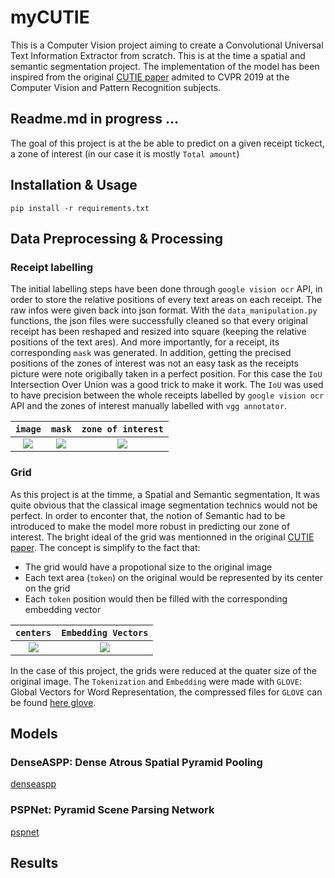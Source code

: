 # myCUTIE
This is a Computer Vision project aiming to create a Convolutional Universal Text Information Extractor from scratch. This is at the time a spatial and semantic segmentation project. The implementation of the model has been inspired from the original  [CUTIE paper](https://arxiv.org/abs/1903.12363v4) admited to CVPR 2019 at the Computer Vision and Pattern Recognition subjects.

## Readme.md in progress ...

The goal of this project is at the be able to predict on a given receipt tickect, a zone of interest (in our case it is mostly `Total amount`)

## Installation & Usage

```
pip install -r requirements.txt
```

## Data Preprocessing & Processing

### Receipt labelling

The initial labelling steps have been done through `google vision ocr` API, in order to store the relative positions of every text areas on each receipt. The raw infos were given back into json format.
With the `data_manipulation.py` functions, the json files were successfully cleaned so that every original receipt has been reshaped and resized into square (keeping the relative positions of the text ares). And more importantly, for a receipt, its corresponding `mask` was generated.
In addition, getting the precised positions of the zones of interest was not an easy task as the receipts picture were note origibally taken in a perfect position. For this case the `IoU` Intersection Over Union was a good trick to make it work. The `IoU` was used to have precision between the whole receipts labelled by `google vision ocr` API and the zones of interest manually labelled with `vgg annotator`.



  
  `image`             |  `mask`             |  `zone of interest`
:-------------------------:|:-------------------------:|:-------------------------:
![](https://github.com/IsmaelMekene/meteor-CUTIE/blob/main/data/1087img.png)  |  ![](https://github.com/IsmaelMekene/meteor-CUTIE/blob/main/data/1087mask.png)  |  ![](https://github.com/IsmaelMekene/meteor-CUTIE/blob/main/data/over1087.png)


### Grid

As this project is at the timme, a Spatial and Semantic segmentation, It was quite obvious that the classical image segmentation technics would not be perfect. In order to enconter that, the notion of Semantic had to be introduced to make the model more robust in predicting our zone of interest.
The bright ideal of the grid was mentionned in the original  [CUTIE paper](https://arxiv.org/abs/1903.12363v4). The concept is simplify to the fact that:
- The grid would have a propotional size to the original image
- Each text area (`token`) on the original would be represented by its center on the grid
- Each `token` position would then be filled with the corresponding embedding vector


`centers`             |  `Embedding Vectors`
:-------------------------:|:-------------------------:
![](https://github.com/IsmaelMekene/meteor-CUTIE/blob/main/data/centergrid.png)  |  ![](https://github.com/IsmaelMekene/meteor-CUTIE/blob/main/data/1037csv.png)

In the case of this project, the grids were reduced at the quater size of the original image. The `Tokenization` and `Embedding` were made with `GLOVE`: Global Vectors for Word Representation, the compressed files for `GLOVE` can be found [here glove](https://nlp.stanford.edu/projects/glove/).


## Models

### DenseASPP: Dense Atrous Spatial Pyramid Pooling
[denseaspp](https://openaccess.thecvf.com/content_cvpr_2018/papers/Yang_DenseASPP_for_Semantic_CVPR_2018_paper.pdf)

### PSPNet: Pyramid Scene Parsing Network
[pspnet](https://arxiv.org/pdf/1612.01105.pdf)
## Results
